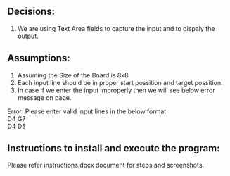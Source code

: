 Decisions:
---------

1. We are using Text Area fields to capture the input and to dispaly the output.

Assumptions:
------------
1. Assuming the Size of the Board is 8x8
2. Each input line should be in proper start possition and target possition.
3. In case if we enter the input improperly then we will see below error message on page.

Error:
Please enter valid input lines in the below format \
D4 G7\
D4 D5


Instructions to install and execute the program:
------------------------------------------------
Please refer instructions.docx document for steps and screenshots.
